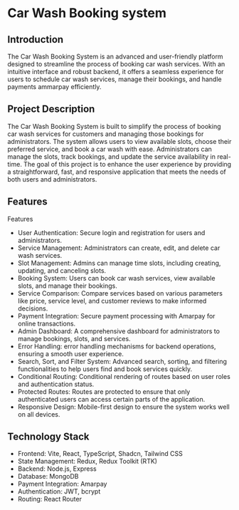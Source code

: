 


# Car Wash Booking system
 
## Introduction

The Car Wash Booking System is an advanced and user-friendly platform designed to streamline the process of booking car wash services. With an intuitive interface and robust backend, it offers a seamless experience for users to schedule car wash services, manage their bookings, and handle payments ammarpay efficiently.
## Project Description

The Car Wash Booking System is built to simplify the process of booking car wash services for customers and managing those bookings for administrators. The system allows users to view available slots, choose their preferred service, and book a car wash with ease. Administrators can manage the slots, track bookings, and update the service availability in real-time. The goal of this project is to enhance the user experience by providing a straightforward, fast, and responsive application that meets the needs of both users and administrators.

## Features
Features
- User Authentication: Secure login and registration for users and administrators.
- Service Management: Administrators can create, edit, and delete car wash services.
- Slot Management: Admins can manage time slots, including creating, updating, and canceling slots.
- Booking System: Users can book car wash services, view available slots, and manage their bookings.
- Service Comparison: Compare services based on various parameters like price, service level, and customer reviews to make informed decisions.
- Payment Integration: Secure payment processing with Amarpay for online transactions.
- Admin Dashboard: A comprehensive dashboard for administrators to manage bookings, slots, and services.
- Error Handling: error handling mechanisms for backend operations, ensuring a smooth user experience.
- Search, Sort, and Filter System: Advanced search, sorting, and filtering functionalities to help users find and book services quickly.
- Conditional Routing: Conditional rendering of routes based on user roles and authentication status.
- Protected Routes: Routes are protected to ensure that only authenticated users can access certain parts of the application.
- Responsive Design: Mobile-first design to ensure the system works well on all devices.


## Technology Stack

- Frontend: Vite, React, TypeScript, Shadcn, Tailwind CSS
- State Management: Redux, Redux Toolkit (RTK)
- Backend: Node.js, Express
- Database: MongoDB
- Payment Integration: Amarpay
- Authentication: JWT, bcrypt
- Routing: React Router

